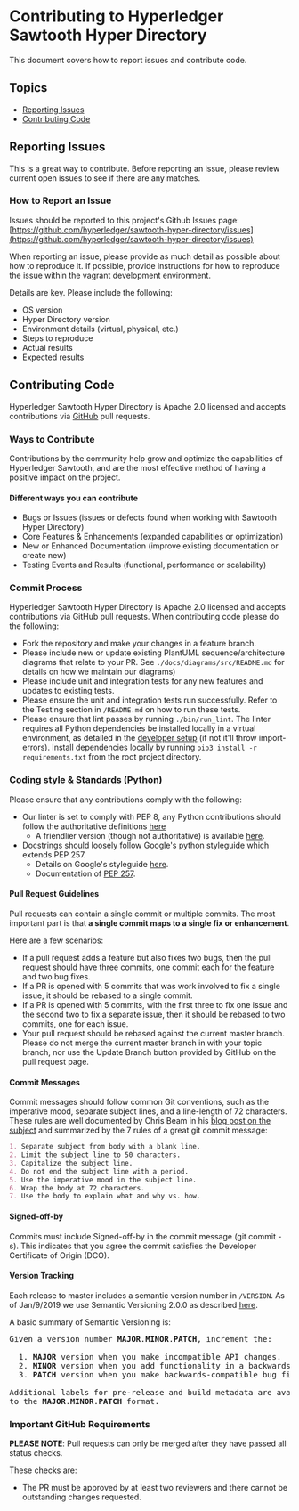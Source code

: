 # Contributing to Hyperledger Sawtooth Hyper Directory

This document covers how to report issues and contribute code.

## Topics

* [Reporting Issues](#reporting-issues)
* [Contributing Code](#contributing-code)

## Reporting Issues

This is a great way to contribute. Before reporting an issue, please review
current open issues to see if there are any matches.

### How to Report an Issue

Issues should be reported to this project's Github Issues page: [https://github.com/hyperledger/sawtooth-hyper-directory/issues](https://github.com/hyperledger/sawtooth-hyper-directory/issues)

When reporting an issue, please provide as much detail as possible about how
to reproduce it. If possible, provide instructions for how to reproduce the
issue within the vagrant development environment.

Details are key. Please include the following:

* OS version
* Hyper Directory version
* Environment details (virtual, physical, etc.)
* Steps to reproduce
* Actual results
* Expected results

## Contributing Code

Hyperledger Sawtooth Hyper Directory is Apache 2.0 licensed and accepts
contributions via [GitHub](https://github.com/hyperledger/) pull requests.

### Ways to Contribute

Contributions by the community help grow and optimize the capabilities of
Hyperledger Sawtooth, and are the most effective method of having a positive
impact on the project.

#### Different ways you can contribute

* Bugs or Issues (issues or defects found when working with Sawtooth Hyper Directory)
* Core Features & Enhancements (expanded capabilities or optimization)
* New or Enhanced Documentation (improve existing documentation or create new)
* Testing Events and Results (functional, performance or scalability)

### Commit Process

Hyperledger Sawtooth Hyper Directory is Apache 2.0 licensed and accepts
contributions via GitHub pull requests. When contributing code please do the
following:

* Fork the repository and make your changes in a feature branch.
* Please include new or update existing PlantUML sequence/architecture diagrams
  that relate to your PR. See `./docs/diagrams/src/README.md` for details on how
  we maintain our diagrams)
* Please include unit and integration tests for any new features and updates to
  existing tests.
* Please ensure the unit and integration tests run successfully. Refer to the
  Testing section in `/README.md` on how to run these tests.
* Please ensure that lint passes by running `./bin/run_lint`. The linter requires
  all Python dependencies be installed locally in a virtual environment, as detailed
  in the [developer setup](https://sawtooth-next-directory.readthedocs.io/en/latest/developer-setup.html)
  (if not it'll throw import-errors). Install dependencies locally by running
  `pip3 install -r requirements.txt` from the root project directory.

### Coding style & Standards (Python)

Please ensure that any contributions comply with the following:

* Our linter is set to comply with PEP 8, any Python contributions should follow
  the authoritative definitions [here](https://www.python.org/dev/peps/pep-0008/)
  * A friendlier version (though not authoritative) is available [here](https://realpython.com/python-pep8/).  
* Docstrings should loosely follow Google's python styleguide which extends
  PEP 257.
  * Details on Google's styleguide [here](https://github.com/google/styleguide/blob/gh-pages/pyguide.md#38-comments-and-docstrings).
  * Documentation of [PEP 257](https://www.python.org/dev/peps/pep-0257).

#### Pull Request Guidelines

Pull requests can contain a single commit or multiple commits. The most
important part is that **a single commit maps to a single fix or enhancement**.

Here are a few scenarios:

* If a pull request adds a feature but also fixes two bugs, then the pull
  request should have three commits, one commit each for the feature and two bug
  fixes.
* If a PR is opened with 5 commits that was work involved to fix a single issue,
  it should be rebased to a single commit.
* If a PR is opened with 5 commits, with the first three to fix one issue and
  the second two to fix a separate issue, then it should be rebased to two
  commits, one for each issue.
* Your pull request should be rebased against the current master branch. Please
  do not merge the current master branch in with your topic branch, nor use the
  Update Branch button provided by GitHub on the pull request page.

#### Commit Messages

Commit messages should follow common Git conventions, such as the imperative
mood, separate subject lines, and a line-length of 72 characters. These rules
are well documented by Chris Beam in his [blog post on the subject](https://chris.beams.io/posts/git-commit/)
and summarized by the 7 rules of a great git commit message:

```markdown
1. Separate subject from body with a blank line.
2. Limit the subject line to 50 characters.
3. Capitalize the subject line.
4. Do not end the subject line with a period.
5. Use the imperative mood in the subject line.
6. Wrap the body at 72 characters.
7. Use the body to explain what and why vs. how.
```

#### Signed-off-by

Commits must include Signed-off-by in the commit message (git commit -s). This
indicates that you agree the commit satisfies the Developer Certificate of
Origin (DCO).

#### Version Tracking

Each release to master includes a semantic version number in `/VERSION`.
As of Jan/9/2019 we use Semantic Versioning 2.0.0 as described [here](https://semver.org/).

A basic summary of Semantic Versioning is:

<pre>
Given a version number <b>MAJOR</b>.<b>MINOR</b>.<b>PATCH</b>, increment the:

  1. <b>MAJOR</b> version when you make incompatible API changes.
  2. <b>MINOR</b> version when you add functionality in a backwards-compatible manner.
  3. <b>PATCH</b> version when you make backwards-compatible bug fixes.

Additional labels for pre-release and build metadata are available as extensions
to the <b>MAJOR</b>.<b>MINOR</b>.<b>PATCH</b> format.
</pre>

### Important GitHub Requirements

**PLEASE NOTE**: Pull requests can only be merged after they have passed all
status checks.

These checks are:

* The PR must be approved by at least two reviewers and there cannot be
  outstanding changes requested.

